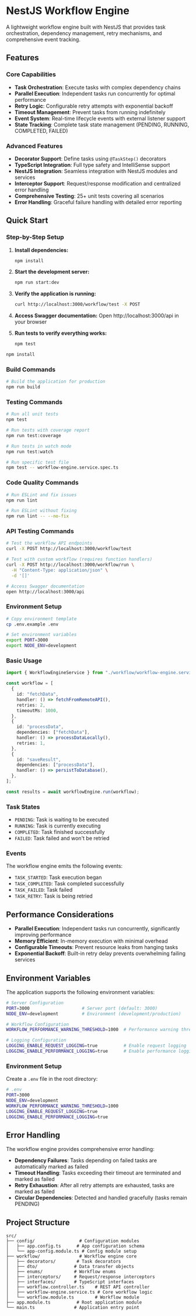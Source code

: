 # NestJS Workflow Engine

A lightweight workflow engine built with NestJS that provides task orchestration, dependency management, retry mechanisms, and comprehensive event tracking.

## Features

### Core Capabilities

- **Task Orchestration**: Execute tasks with complex dependency chains
- **Parallel Execution**: Independent tasks run concurrently for optimal performance
- **Retry Logic**: Configurable retry attempts with exponential backoff
- **Timeout Management**: Prevent tasks from running indefinitely
- **Event System**: Real-time lifecycle events with external listener support
- **State Tracking**: Complete task state management (PENDING, RUNNING, COMPLETED, FAILED)

### Advanced Features

- **Decorator Support**: Define tasks using `@TaskStep()` decorators
- **TypeScript Integration**: Full type safety and IntelliSense support
- **NestJS Integration**: Seamless integration with NestJS modules and services
- **Interceptor Support**: Request/response modification and centralized error handling
- **Comprehensive Testing**: 25+ unit tests covering all scenarios
- **Error Handling**: Graceful failure handling with detailed error reporting

## Quick Start

### Step-by-Step Setup

1. **Install dependencies:**

   ```bash
   npm install
   ```

2. **Start the development server:**

   ```bash
   npm run start:dev
   ```

3. **Verify the application is running:**

   ```bash
   curl http://localhost:3000/workflow/test -X POST
   ```

4. **Access Swagger documentation:**
   Open http://localhost:3000/api in your browser

5. **Run tests to verify everything works:**
   ```bash
   npm test
   ```

```bash
npm install
```

### Build Commands

```bash
# Build the application for production
npm run build

```

### Testing Commands

```bash
# Run all unit tests
npm test

# Run tests with coverage report
npm run test:coverage

# Run tests in watch mode
npm run test:watch

# Run specific test file
npm test -- workflow-engine.service.spec.ts

```

### Code Quality Commands

```bash
# Run ESLint and fix issues
npm run lint

# Run ESLint without fixing
npm run lint -- --no-fix

```

### API Testing Commands

```bash
# Test the workflow API endpoints
curl -X POST http://localhost:3000/workflow/test

# Test with custom workflow (requires function handlers)
curl -X POST http://localhost:3000/workflow/run \
  -H "Content-Type: application/json" \
  -d '[]'

# Access Swagger documentation
open http://localhost:3000/api
```

### Environment Setup

```bash
# Copy environment template
cp .env.example .env

# Set environment variables
export PORT=3000
export NODE_ENV=development
```

### Basic Usage

```typescript
import { WorkflowEngineService } from "./workflow/workflow-engine.service";

const workflow = [
  {
    id: "fetchData",
    handler: () => fetchFromRemoteAPI(),
    retries: 2,
    timeoutMs: 1000,
  },
  {
    id: "processData",
    dependencies: ["fetchData"],
    handler: () => processDataLocally(),
    retries: 1,
  },
  {
    id: "saveResult",
    dependencies: ["processData"],
    handler: () => persistToDatabase(),
  },
];

const results = await workflowEngine.run(workflow);
```

### Task States

- `PENDING`: Task is waiting to be executed
- `RUNNING`: Task is currently executing
- `COMPLETED`: Task finished successfully
- `FAILED`: Task failed and won't be retried

### Events

The workflow engine emits the following events:

- `TASK_STARTED`: Task execution began
- `TASK_COMPLETED`: Task completed successfully
- `TASK_FAILED`: Task failed
- `TASK_RETRY`: Task is being retried

## Performance Considerations

- **Parallel Execution**: Independent tasks run concurrently, significantly improving performance
- **Memory Efficient**: In-memory execution with minimal overhead
- **Configurable Timeouts**: Prevent resource leaks from hanging tasks
- **Exponential Backoff**: Built-in retry delay prevents overwhelming failing services

## Environment Variables

The application supports the following environment variables:

```bash
# Server Configuration
PORT=3000                    # Server port (default: 3000)
NODE_ENV=development         # Environment (development/production)

# Workflow Configuration
WORKFLOW_PERFORMANCE_WARNING_THRESHOLD=1000  # Performance warning threshold in ms

# Logging Configuration
LOGGING_ENABLE_REQUEST_LOGGING=true          # Enable request logging
LOGGING_ENABLE_PERFORMANCE_LOGGING=true      # Enable performance logging
```

### Environment Setup

Create a `.env` file in the root directory:

```bash
# .env
PORT=3000
NODE_ENV=development
WORKFLOW_PERFORMANCE_WARNING_THRESHOLD=1000
LOGGING_ENABLE_REQUEST_LOGGING=true
LOGGING_ENABLE_PERFORMANCE_LOGGING=true
```

## Error Handling

The workflow engine provides comprehensive error handling:

- **Dependency Failures**: Tasks depending on failed tasks are automatically marked as failed
- **Timeout Handling**: Tasks exceeding their timeout are terminated and marked as failed
- **Retry Exhaustion**: After all retry attempts are exhausted, tasks are marked as failed
- **Circular Dependencies**: Detected and handled gracefully (tasks remain PENDING)

## Project Structure

```
src/
├── config/                 # Configuration modules
│   ├── app.config.ts      # App configuration schema
│   └── app-config.module.ts # Config module setup
├── workflow/               # Workflow engine core
│   ├── decorators/        # Task decorators
│   ├── dto/              # Data transfer objects
│   ├── enums/            # Workflow enums
│   ├── interceptors/     # Request/response interceptors
│   ├── interfaces/       # TypeScript interfaces
│   ├── workflow.controller.ts    # REST API controller
│   ├── workflow-engine.service.ts # Core workflow logic
│   └── workflow.module.ts        # Workflow module
├── app.module.ts          # Root application module
└── main.ts               # Application entry point
```
